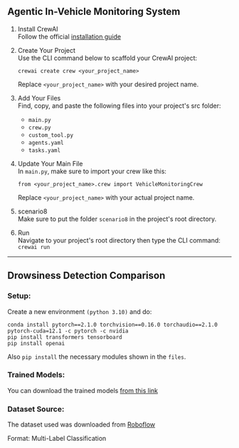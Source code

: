 ## Agentic In-Vehicle Monitoring System


1. Install CrewAI  
Follow the official [installation guide](https://docs.crewai.com/installation)

2. Create Your Project  
   Use the CLI command below to scaffold your CrewAI project:
   ```
   crewai create crew <your_project_name>
   ```
   Replace `<your_project_name>` with your desired project name.

3. Add Your Files  
   Find, copy, and paste the following files into your project's src folder:
   - `main.py`
   - `crew.py`
   - `custom_tool.py`
   - `agents.yaml`
   - `tasks.yaml`

4. Update Your Main File  
   In `main.py`, make sure to import your crew like this:
   ```
   from <your_project_name>.crew import VehicleMonitoringCrew
   ```
   Replace `<your_project_name>` with your actual project name.

5. scenario8  
   Make sure to put the folder `scenario8` in the project's root directory.

6. Run  
   Navigate to your project's root directory then type the CLI command: `crewai run`

---

## Drowsiness Detection Comparison

### Setup:
Create a new environment `(python 3.10)` and do:
```
conda install pytorch==2.1.0 torchvision==0.16.0 torchaudio==2.1.0 pytorch-cuda=12.1 -c pytorch -c nvidia
pip install transformers tensorboard
pip install openai
```

Also `pip install` the necessary modules shown in the `files`.

### Trained Models:  
You can download the trained models [from this link](https://mbzuaiac-my.sharepoint.com/:f:/g/personal/abdulrahman_almarzooqi_mbzuai_ac_ae/EvQ8EdsW-5hJssT97RrzPkQBiCz2BvkH3qnCg57zUXIrCQ?e=hLsngV)

### Dataset Source:  
The dataset used was downloaded from [Roboflow](https://universe.roboflow.com/yolo-yvl6h/drowsiness-fatigue_detection/dataset/4)

Format: Multi-Label Classification
